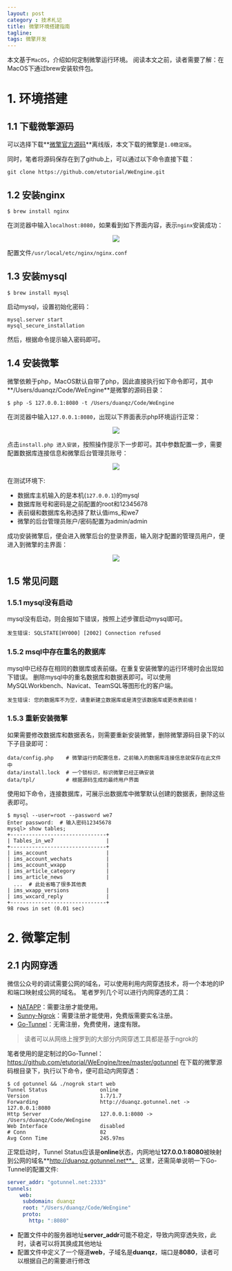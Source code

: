 ```yaml
---
layout: post
category : 技术札记
title: 微擎环境搭建指南
tagline:
tags: 微擎开发
---
```


本文基于`MacOS`，介绍如何定制微擎运行环境。
阅读本文之前，读者需要了解：在MacOS下通过brew安装软件包。

# 1. 环境搭建

## 1.1 下载微擎源码

可以选择下载**[微擎官方源码](http://s.we7.cc/store-static-install.html)**离线版，本文下载的微擎是`1.0稳定版`。

同时，笔者将源码保存在到了github上，可以通过以下命令直接下载：

```
git clone https://github.com/etutorial/WeEngine.git
```

## 1.2 安装nginx

```
$ brew install nginx
```

在浏览器中输入`localhost:8080`，如果看到如下界面内容，表示`nginx`安装成功：

<div align="center"><img src="/assets/images/junior/weengine/1-weengine-nginx-installed.png" /></div>

配置文件`/usr/local/etc/nginx/nginx.conf`

## 1.3 安装mysql

```
$ brew install mysql
```

启动mysql，设置初始化密码：

```
mysql.server start
mysql_secure_installation
```

然后，根据命令提示输入密码即可。

## 1.4 安装微擎

微擎依赖于php，MacOS默认自带了php，因此直接执行如下命令即可，其中**/Users/duanqz/Code/WeEngine**是微擎的源码目录：

```
$ php -S 127.0.0.1:8080 -t /Users/duanqz/Code/WeEngine
```

在浏览器中输入`127.0.0.1:8080`，出现以下界面表示php环境运行正常：

<div align="center"><img src="/assets/images/junior/weengine/2-weengine-php-installed.png" /></div>

点击`install.php 进入安装`，按照操作提示下一步即可。其中参数配置一步，需要配置数据库连接信息和微擎后台管理员账号：

<div align="center"><img src="/assets/images/junior/weengine/3-weegine-installing-config.png" /></div>

在测试环境下:

- 数据库主机输入的是本机(`127.0.0.1`)的mysql
- 数据库账号和密码是之前配置的root和12345678
- 表前缀和数据库名称选择了默认值ims_和we7
- 微擎的后台管理员账户/密码配置为admin/admin

成功安装微擎后，便会进入微擎后台的登录界面，输入刚才配置的管理员用户，便进入到微擎的主界面：

<div align="center"><img src="/assets/images/junior/weengine/4-weengine-installed.png" /></div>

## 1.5 常见问题

### 1.5.1 mysql没有启动

mysql没有启动，则会报如下错误，按照上述步骤启动mysql即可。

```
发生错误: SQLSTATE[HY000] [2002] Connection refused
```

### 1.5.2 msql中存在重名的数据库

mysql中已经存在相同的数据库或表前缀。在重复安装微擎的运行环境时会出现如下错误。
删除mysql中的重名数据库和数据表即可。可以使用MySQLWorkbench、Navicat、TeamSQL等图形化的客户端。

```
发生错误: 您的数据库不为空，请重新建立数据库或是清空该数据库或更改表前缀！
```

### 1.5.3 重新安装微擎

如果需要修改数据库和数据表名，则需要重新安装微擎，删除微擎源码目录下的以下子目录即可：

```
data/config.php    # 微擎运行的配置信息，之前输入的数据库连接信息就保存在此文件中
data/install.lock  # 一个锁标识，标识微擎已经正确安装
data/tpl/          # 根据源码生成的最终用户界面
```

使用如下命令，连接数据库，可展示出数据库中微擎默认创建的数据表，删除这些表即可。

```
$ mysql --user=root --password we7
Enter password:  # 输入密码12345678
mysql> show tables;
+-------------------------------+
| Tables_in_we7                 |
+-------------------------------+
| ims_account                   |
| ims_account_wechats           |
| ims_account_wxapp             |
| ims_article_category          |
| ims_article_news              |
  ...  # 此处省略了很多其他表
| ims_wxapp_versions            |
| ims_wxcard_reply              |
+-------------------------------+
98 rows in set (0.01 sec)
```

# 2. 微擎定制

## 2.1 内网穿透

微信公众号的调试需要公网的域名，可以使用利用内网穿透技术，将一个本地的IP和端口映射成公网的域名。
笔者罗列几个可以进行内网穿透的工具：

- [NATAPP](https://natapp.cn)：需要注册才能使用。
- [Sunny-Ngrok](https://www.ngrok.cc)：需要注册才能使用，免费版需要实名注册。
- [Go-Tunnel](https://gotunnel.net)：无需注册，免费使用，速度有限。

> 读者可以从网络上搜罗到的大部分内网穿透工具都是基于ngrok的

笔者使用的是定制过的Go-Tunnel：<https://github.com/etutorial/WeEngine/tree/master/gotunnel>
在下载的微擎源码根目录下，执行以下命令，便可启动内网穿透：

```console
$ cd gotunnel && ./nogrok start web 
Tunnel Status                 online
Version                       1.7/1.7
Forwarding                    http://duanqz.gotunnel.net -> 127.0.0.1:8080
Http Server                   127.0.0.1:8080 -> /Users/duanqz/Code/WeEngine
Web Interface                 disabled
# Conn                        82
Avg Conn Time                 245.97ms
```

正常启动时，Tunnel Status应该是**online**状态，内网地址**127.0.0.1:8080**被映射到公网的域名**http://duanqz.gotunnel.net**。
这里，还需简单说明一下Go-Tunnel的配置文件:

```yml
server_addr: "gotunnel.net:2333"
tunnels:
    web:   
     subdomain: duanqz
     root: "/Users/duanqz/Code/WeEngine"
     proto:
       http: ":8080"
```

- 配置文件中的服务器地址**server_addr**可能不稳定，导致内网穿透失败，此时，读者可以将其换成其他地址
- 配置文件中定义了一个隧道**web**，子域名是**duanqz**，端口是**8080**，读者可以根据自己的需要进行修改
